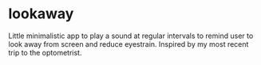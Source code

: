 # lookaway
Little minimalistic app to play a sound at regular intervals to remind user to look away from screen and reduce eyestrain. Inspired by my most recent trip to the optometrist.
